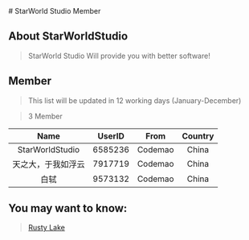 <link rel="icon" href="https://s3.ax1x.com/2021/02/10/ywejnf.png"/>
# StarWorld Studio Member

## About StarWorldStudio

> StarWorld Studio Will provide you with better software!


## Member

> This list will be updated in 12 working days (January-December)

> 3 Member

|Name|UserID|From|Country|
|:--:|:--:|:--:|:--:|
|StarWorldStudio|6585236|Codemao|China|
|天之大，于我如浮云|7917719|Codemao|China|
|白轼|9573132|Codemao|China|


## You may want to know:
> [Rusty Lake](http://www.rustylake.com/)
